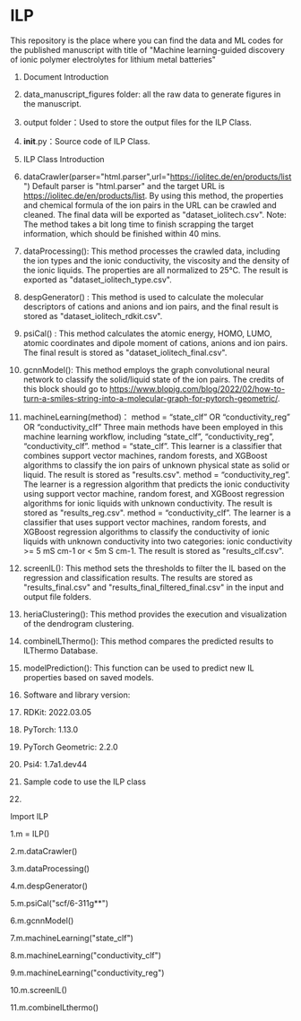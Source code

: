 # ILP
This repository is the place where you can find the data and ML codes for the published manuscript with title of "Machine learning-guided discovery of ionic polymer electrolytes for lithium metal batteries"

1.  Document Introduction 
  1.    data_manuscript_figures folder: all the raw data to generate figures in the manuscript. 
  2.	output folder：Used to store the output files for the ILP Class.
  3.	__init__.py：Source code of ILP Class.
  
2. ILP Class Introduction
1.	dataCrawler(parser="html.parser",url="https://iolitec.de/en/products/list")
Default parser is "html.parser" and the target URL is https://iolitec.de/en/products/list. By using this method, the properties and chemical formula of the ion pairs in the URL can be crawled and cleaned. The final data will be exported as "dataset_iolitech.csv".
Note: The method takes a bit long time to finish scrapping the target information, which should be finished within 40 mins.
2.	dataProcessing():
This method processes the crawled data, including the ion types and the ionic conductivity, the viscosity and the density of the ionic liquids. The properties are all normalized to 25°C. The result is exported as "dataset_iolitech_type.csv".
3.	despGenerator() :
This method is used to calculate the molecular descriptors of cations and anions and ion pairs, and the final result is stored as "dataset_iolitech_rdkit.csv".
4.	psiCal() : 
This method calculates the atomic energy, HOMO, LUMO, atomic coordinates and dipole moment of cations, anions and ion pairs. The final result is stored as "dataset_iolitech_final.csv".
5.	gcnnModel():
	This method employs the graph convolutional neural network to classify the solid/liquid state of the ion pairs. The credits of this block should go to https://www.blopig.com/blog/2022/02/how-to-turn-a-smiles-string-into-a-molecular-graph-for-pytorch-geometric/.
6.	machineLearning(method)：
method = “state_clf” OR “conductivity_reg” OR “conductivity_clf”
Three main methods have been employed in this machine learning workflow, including “state_clf”, “conductivity_reg”, “conductivity_clf”. 
method = “state_clf”. This learner is a classifier that combines support vector machines, random forests, and XGBoost algorithms to classify the ion pairs of unknown physical state as solid or liquid. The result is stored as "results.csv".
method = “conductivity_reg”. The learner is a regression algorithm that predicts the ionic conductivity using support vector machine, random forest, and XGBoost regression algorithms for ionic liquids with unknown conductivity. The result is stored as "results_reg.csv".
method = “conductivity_clf”. The learner is a classifier that uses support vector machines, random forests, and XGBoost regression algorithms to classify the conductivity of ionic liquids with unknown conductivity into two categories: ionic conductivity >= 5 mS cm-1 or < 5m S cm-1. The result is stored as "results_clf.csv".
7.	screenIL():
	This method sets the thresholds to filter the IL based on the regression and classification results. The results are stored as "results_final.csv" and "results_final_filtered_final.csv" in the input and output file folders.
8.	heriaClustering():
	This method provides the execution and visualization of the dendrogram clustering. 
9.	combineILThermo():
This method compares the predicted results to ILThermo Database.
10.	modelPrediction():
This function can be used to predict new IL properties based on saved models. 
3. Software and library version:
1.	RDKit: 2022.03.05
2.	PyTorch: 1.13.0
3.	PyTorch Geometric: 2.2.0
4.	Psi4: 1.7a1.dev44


4. Sample code to use the ILP class
5. 

Import ILP

1.m = ILP()

2.m.dataCrawler()

3.m.dataProcessing()

4.m.despGenerator()

5.m.psiCal("scf/6-311g**")

6.m.gcnnModel()

7.m.machineLearning("state_clf")

8.m.machineLearning("conductivity_clf")

9.m.machineLearning("conductivity_reg")

10.m.screenIL()

11.m.combineILthermo()

